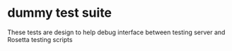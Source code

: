 # dummy test suite
These tests are design to help debug interface between testing server and Rosetta testing scripts

